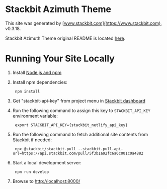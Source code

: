 # Stackbit Azimuth Theme

This site was generated by [www.stackbit.com](https://www.stackbit.com), v0.3.18.

Stackbit Azimuth Theme original README is located [here](./README.theme.md).

# Running Your Site Locally

1. Install [Node.js and npm](https://nodejs.org/en/)

1. Install npm dependencies:

        npm install

1. Get "stackbit-api-key" from project menu in [Stackbit dashboard](https://app.stackbit.com/dashboard)

1. Run the following command to assign this key to `STACKBIT_API_KEY` environment variable:

        export STACKBIT_API_KEY={stackbit_netlify_api_key}

1. Run the following command to fetch additional site contents from Stackbit if needed:

        npx @stackbit/stackbit-pull --stackbit-pull-api-url=https://api.stackbit.com/pull/5f3b1a92fc6a6c001c0a4882

1. Start a local development server:

        npm run develop

1. Browse to [http://localhost:8000/](http://localhost:8000/)
